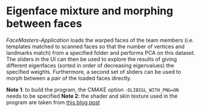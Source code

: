 # Eigenface mixture and morphing between faces

_FaceMasters-Application_ loads the warped faces of the team members (i.e. templates matched to scanned faces so that the number of vertices and landmarks match) from a specified folder and performs PCA on this dataset. The sliders in the UI can then be used to explore the results of giving different eigenfaces (sorted in order of decreasing eigenvalues) the specified weights. Furthermore, a second set of sliders can be used to morph between a pair of the loaded faces directly.

**Note 1**: to build the program, the CMAKE option `-DLIBIGL_WITH_PNG=ON` needs to be specified
**Note 2**: the shader and skin texture used in the program are taken from [this blog post](http://www.alecjacobson.com/weblog/?p=4827)